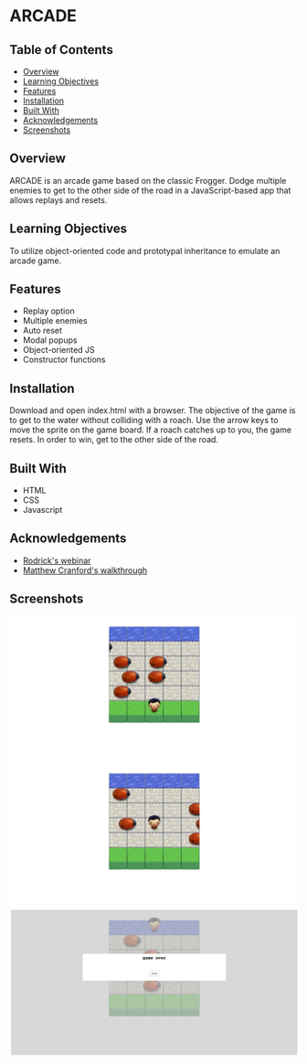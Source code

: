 # ARCADE

## Table of Contents

* [Overview](#overview)
* [Learning Objectives](#learning-objectives)
* [Features](#features)
* [Installation](#installation)
* [Built With](#built-with)
* [Acknowledgements](#acknowledgements)
* [Screenshots](#screenshots)

## Overview

ARCADE is an arcade game based on the classic Frogger. Dodge multiple enemies to get to the other side of the road in a JavaScript-based app that allows replays and resets.

## Learning Objectives

To utilize object-oriented code and prototypal inheritance to emulate an arcade game.

## Features

* Replay option
* Multiple enemies
* Auto reset
* Modal popups
* Object-oriented JS
* Constructor functions

## Installation

Download and open index.html with a browser. The objective of the game is to get to the water without colliding with a roach. Use the arrow keys to move the sprite on the game board. If a roach catches up to you, the game resets. In order to win, get to the other side of the road.

## Built With

* HTML
* CSS
* Javascript

## Acknowledgements

* [Rodrick's webinar](https://zoom.us/recording/play/aulotDlzKFegQFIJTaTzKgWvNkVsYtlwO454vL1UPE1Cm6lOUBQCtfVurPOIAGAS?startTime=1529542978000)
* [Matthew Cranford's walkthrough](https://matthewcranford.com/category/blog-posts/walkthrough/arcade-game/)

## Screenshots

![screenshot](https://github.com/leiacarts/arcade/blob/master/arcade1.png)
![screenshot](https://github.com/leiacarts/arcade/blob/master/arcade2.png)
![screenshot](https://github.com/leiacarts/arcade/blob/master/arcade3.png)
